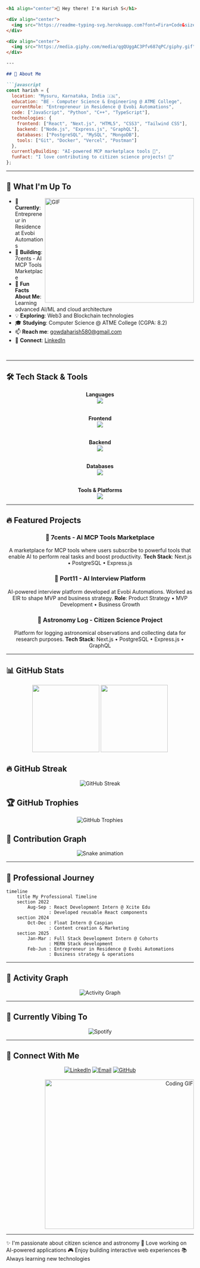 ````markdown
<h1 align="center">👋 Hey there! I'm Harish S</h1>

<div align="center">
  <img src="https://readme-typing-svg.herokuapp.com?font=Fira+Code&size=30&duration=3000&pause=1000&color=00F7FF&center=true&vCenter=true&random=false&width=600&lines=Full+Stack+Developer;Entrepreneur+in+Residence;MERN+Stack+Enthusiast;AI%2FML+Explorer;Open+Source+Contributor" alt="Typing SVG" />
</div>

<div align="center">
  <img src="https://media.giphy.com/media/qgQUggAC3Pfv687qPC/giphy.gif" width="400" height="250" alt="Developer GIF"/>
</div>

---

## 🚀 About Me

```javascript
const harish = {
  location: "Mysuru, Karnataka, India 🇮🇳",
  education: "BE - Computer Science & Engineering @ ATME College",
  currentRole: "Entrepreneur in Residence @ Evobi Automations",
  code: ["JavaScript", "Python", "C++", "TypeScript"],
  technologies: {
    frontend: ["React", "Next.js", "HTML5", "CSS3", "Tailwind CSS"],
    backend: ["Node.js", "Express.js", "GraphQL"],
    databases: ["PostgreSQL", "MySQL", "MongoDB"],
    tools: ["Git", "Docker", "Vercel", "Postman"]
  },
  currentlyBuilding: "AI-powered MCP marketplace tools 🤖",
  funFact: "I love contributing to citizen science projects! 🔭"
};
````

---

## 🎯 What I'm Up To

<img align="right" alt="GIF" src="https://media.giphy.com/media/L1R1tvI9svkIWwpVYr/giphy.gif" width="400" height="280" />

* 🏢 **Currently**: Entrepreneur in Residence at Evobi Automations
* 🔭 **Building**: 7cents - AI MCP Tools Marketplace
* 🌟 **Fun Facts About Me**: Learning advanced AI/ML and cloud architecture
* 💡 **Exploring**: Web3 and Blockchain technologies
* 🎓 **Studying**: Computer Science @ ATME College (CGPA: 8.2)
* 📫 **Reach me**: [gowdaharish580@gmail.com](mailto:gowdaharish580@gmail.com)
* 💼 **Connect**: [LinkedIn](https://www.linkedin.com/in/harish4dev)

<br clear="right"/>

---

## 🛠️ Tech Stack & Tools

<div align="center">
  <strong>Languages</strong><br>
  <img src="https://skillicons.dev/icons?i=js,ts,python,cpp"/><br><br>

<strong>Frontend</strong><br> <img src="https://skillicons.dev/icons?i=react,next,html,css,tailwind"/><br><br>

<strong>Backend</strong><br> <img src="https://skillicons.dev/icons?i=nodejs,express,graphql"/><br><br>

<strong>Databases</strong><br> <img src="https://skillicons.dev/icons?i=postgres,mongodb,mysql"/><br><br>

<strong>Tools & Platforms</strong><br> <img src="https://skillicons.dev/icons?i=git,docker,vercel,postman"/>

</div>

---

## 🔥 Featured Projects

<div align="center">

### 🛒 7cents - AI MCP Tools Marketplace

A marketplace for MCP tools where users subscribe to powerful tools that enable AI to perform real tasks and boost productivity.
**Tech Stack**: Next.js • PostgreSQL • Express.js

### 🎤 Port11 - AI Interview Platform

AI-powered interview platform developed at Evobi Automations. Worked as EIR to shape MVP and business strategy.
**Role**: Product Strategy • MVP Development • Business Growth

### 🔭 Astronomy Log - Citizen Science Project

Platform for logging astronomical observations and collecting data for research purposes.
**Tech Stack**: Next.js • PostgreSQL • Express.js • GraphQL

</div>

---

## 📊 GitHub Stats

<div align="center">
  <img height="180em" src="https://github-readme-stats.vercel.app/api?username=harish4dev&show_icons=true&theme=tokyonight&include_all_commits=true&count_private=true"/>
  <img height="180em" src="https://github-readme-stats.vercel.app/api/top-langs/?username=harish4dev&layout=compact&langs_count=8&theme=tokyonight"/>
</div>

## 🔥 GitHub Streak

<div align="center">
  <img src="https://github-readme-streak-stats.herokuapp.com/?user=harish4dev&theme=tokyonight&hide_border=false" alt="GitHub Streak"/>
</div>

## 🏆 GitHub Trophies

<div align="center">
  <img src="https://github-profile-trophy.vercel.app/?username=harish4dev&theme=tokyonight&no-frame=false&no-bg=false&margin-w=4&row=1" alt="GitHub Trophies"/>
</div>

## 🐍 Contribution Graph

<div align="center">
  <img src="https://github.com/harish4dev/harish4dev/blob/output/github-contribution-grid-snake-dark.svg" alt="Snake animation" />
</div>

---

## 💼 Professional Journey

```mermaid
timeline
    title My Professional Timeline
    section 2022
        Aug-Sep : React Development Intern @ Xcite Edu
                : Developed reusable React components
    section 2024
        Oct-Dec : Float Intern @ Caspian
                : Content creation & Marketing
    section 2025
        Jan-Mar : Full Stack Development Intern @ Cohorts
                : MERN Stack development
        Feb-Jun : Entrepreneur in Residence @ Evobi Automations
                : Business strategy & operations
```

---

## 🎨 Activity Graph

<div align="center">
  <img src="https://github-readme-activity-graph.vercel.app/graph?username=harish4dev&theme=tokyo-night&bg_color=1A1B27&color=00F7FF&line=00F7FF&point=FFFFFF&area=true&hide_border=true" alt="Activity Graph"/>
</div>

---

## 🎵 Currently Vibing To

<div align="center">
  <img src="https://spotify-recently-played-readme.vercel.app/api?user=31k55mr2asmm2uxdpfxgpoqlvbwu&count=3&unique=true" alt="Spotify" />
</div>

---

## 🤝 Connect With Me

<div align="center">
  <a href="https://www.linkedin.com/in/harish4dev"><img src="https://skillicons.dev/icons?i=linkedin" alt="LinkedIn"/></a>
  <a href="mailto:gowdaharish580@gmail.com"><img src="https://skillicons.dev/icons?i=gmail" alt="Email"/></a>
  <a href="https://github.com/harish4dev"><img src="https://skillicons.dev/icons?i=github" alt="GitHub"/></a>
</div>

<br>

<div align="right">
  <img alt="Coding GIF" src="https://media.giphy.com/media/Y4ak9Ki2GZCbJxAnJD/giphy.gif" width="400" />
</div>

---

✨ I'm passionate about citizen science and astronomy
🚀 Love working on AI-powered applications
🎮 Enjoy building interactive web experiences
📚 Always learning new technologies

```
```
